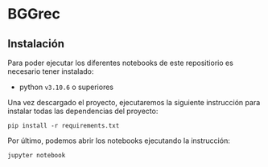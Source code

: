 # BGGrec

## Instalación

Para poder ejecutar los diferentes notebooks de este repositiorio es necesario tener instalado:

- python `v3.10.6` o superiores

Una vez descargado el proyecto, ejecutaremos la siguiente instrucción para instalar todas las dependencias del proyecto:

```
pip install -r requirements.txt
```

Por último, podemos abrir los notebooks ejecutando la instrucción:

```
jupyter notebook
```
